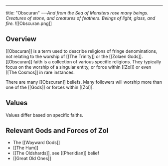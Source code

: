 ---
title: "Obscuran"
---*And from the Sea of Monsters rose many beings. Creatures of stone, and creatures of feathers. Beings of light, glass, and fire.*
![[Obscuran.png]]

## Overview
[[Obscuran]] is a term used to describe religions of fringe denominations, not relating to the worship of [[The Trinity]] or the [[Zolaen Gods]]. [[Obscuran]] faith is a collection of various specific religions. They typically focus on the worship of a singular entity, or force within [[Zol]] or even [[The Cosmos]] in rare instances.

There are many [[Obscuran]] beliefs. Many followers will worship more than one of the [[Gods]] or forces within [[Zol]].

## Values
Values differ based on specific faiths.

## Relevant Gods and Forces of Zol
- The [[Wayward Gods]]
- [[The Hum]]
- [[The Oldshards]], see [[Pheridian]] belief
- [[Great Old Ones]]